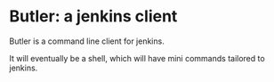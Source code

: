 # Butler: a jenkins client

Butler is a command line client for jenkins.

It will eventually be a shell, which will have mini commands tailored to jenkins.
